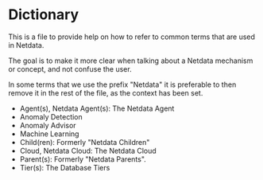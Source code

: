 # Dictionary

This is a file to provide help on how to refer to common terms that are used in Netdata.

The goal is to make it more clear when talking about a Netdata mechanism or concept, and not confuse the user.

In some terms that we use the prefix "Netdata" it is preferable to then remove it in the rest of the file, as the context has been set.

- Agent(s), Netdata Agent(s): The Netdata Agent
- Anomaly Detection
- Anomaly Advisor
- Machine Learning
- Child(ren): Formerly "Netdata Children"
- Cloud, Netdata Cloud: The Netdata Cloud
- Parent(s): Formerly "Netdata Parents".
- Tier(s): The Database Tiers
